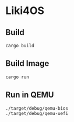 # Liki4OS

## Build
```shell
cargo build
```

## Build Image
```shell
cargo run
```

## Run in QEMU
```shell
./target/debug/qemu-bios
./target/debug/qemu-uefi
```